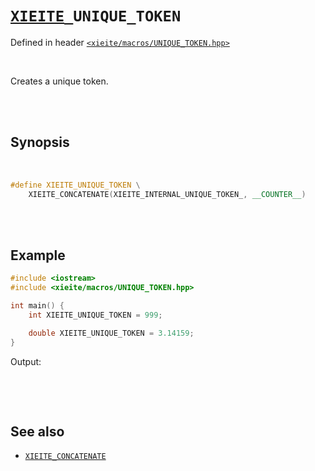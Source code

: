 # [`XIEITE`](../../docs/macros.md)`_UNIQUE_TOKEN`
Defined in header [`<xieite/macros/UNIQUE_TOKEN.hpp>`](../../include/xieite/macros/UNIQUE_TOKEN.hpp)

<br/>

Creates a unique token.

<br/><br/>

## Synopsis

<br/>

```cpp
#define XIEITE_UNIQUE_TOKEN \
	XIEITE_CONCATENATE(XIEITE_INTERNAL_UNIQUE_TOKEN_, __COUNTER__)
```

<br/><br/>

## Example
```cpp
#include <iostream>
#include <xieite/macros/UNIQUE_TOKEN.hpp>

int main() {
	int XIEITE_UNIQUE_TOKEN = 999;

	double XIEITE_UNIQUE_TOKEN = 3.14159;
}
```
Output:
```
```

<br/><br/>

## See also
- [`XIEITE_CONCATENATE`](../../docs/macros/CONCATENATE.md)
